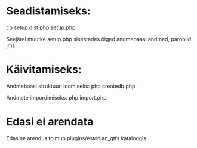 # Seadistamiseks:
  cp setup.dist.php setup.php

Seejärel muutke setup.php sisestades õiged andmebaasi andmed, paroolid jms

# Käivitamiseks:

Andmebaasi struktuuri loomiseks:
  php createdb.php
  
Andmete impordimiseks:
  php import.php

# Edasi ei arendata
Edasine arendus toimub plugins/estonian_gtfs kataloogis